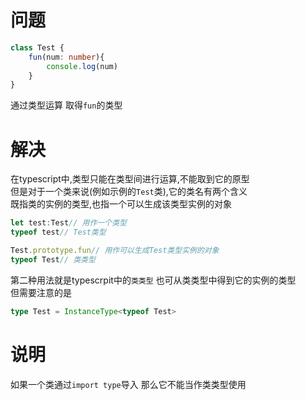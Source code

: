 # 问题
```ts
class Test {
    fun(num: number){
        console.log(num)
    }
}
```
通过类型运算 取得`fun`的类型
# 解决
在typescript中,类型只能在类型间进行运算,不能取到它的原型  
但是对于一个类来说(例如示例的`Test`类),它的类名有两个含义  
既指类的实例的类型,也指一个可以生成该类型实例的对象  
```ts
let test:Test// 用作一个类型
typeof test// Test类型

Test.prototype.fun// 用作可以生成Test类型实例的对象
typeof Test// 类类型
```
第二种用法就是typescrpit中的`类类型`
也可从类类型中得到它的实例的类型  
但需要注意的是
```ts
type Test = InstanceType<typeof Test>
```
# 说明
如果一个类通过`import type`导入 那么它不能当作类类型使用